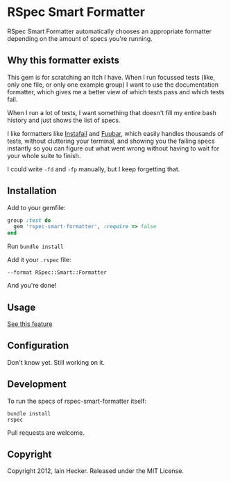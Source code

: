 # RSpec Smart Formatter

RSpec Smart Formatter automatically chooses an appropriate formatter depending on the amount of
specs you're running.


## Why this formatter exists

This gem is for scratching an itch I have. When I run focussed tests (like, only one file, or only
one example group) I want to use the documentation formatter, which gives me a better view of which
tests pass and which tests fail.

When I run a lot of tests, I want something that doesn't fill my entire bash history and just shows
the list of specs.

I like formatters like [Instafail](https://github.com/grosser/rspec-instafail) and
[Fuubar](https://github.com/jeffkreeftmeijer/fuubar), which easily handles thousands of tests,
without cluttering your terminal, and showing you the failing specs instantly so you can figure out
what went wrong without having to wait for your whole suite to finish.

I could write `-fd` and `-fp` manually, but I keep forgetting that.


## Installation

Add to your gemfile:

``` ruby
group :test do
  gem 'rspec-smart-formatter', :require => false
end
```

Run `bundle install`


Add it your `.rspec` file:

```
--format RSpec::Smart::Formatter
```

And you're done!

## Usage

[See this feature](https://github.com/iain/rspec-smart-formatter/blob/master/spec/smart-formatter.feature)



## Configuration

Don't know yet. Still working on it.


## Development

To run the specs of rspec-smart-formatter itself:

```
bundle install
rspec
```

Pull requests are welcome.


## Copyright

Copyright 2012, Iain Hecker. Released under the MIT License.
